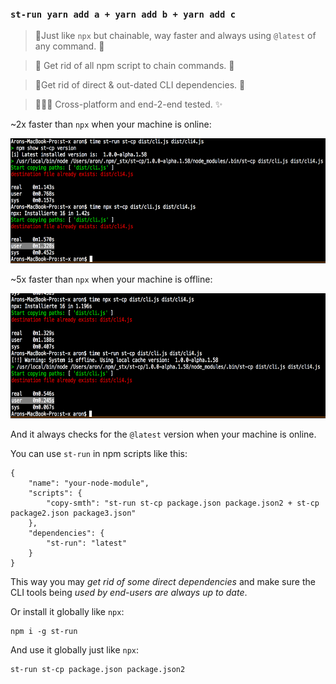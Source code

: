 ### `st-run yarn add a + yarn add b + yarn add c`

> 💨Just like `npx` but chainable, way faster and always using `@latest` of any command. 💨

> 🎉 Get rid of all npm script to chain commands. 🎉

> 🚀Get rid of direct & out-dated CLI dependencies. 🚀

> 🧑‍🤝‍🧑 Cross-platform and end-2-end tested. ✨

~2x faster than `npx` when your machine is online:

<img src="when-online.png" height="200"/>


~5x faster than `npx` when your machine is offline:

<img src="when-offline.png" height="200"/>

And it always checks for the `@latest` version when your machine is online.

You can use `st-run` in npm scripts like this:

```
{
    "name": "your-node-module",
    "scripts": {
        "copy-smth": "st-run st-cp package.json package.json2 + st-cp package2.json package3.json"
    },
    "dependencies": {
        "st-run": "latest"
    }
}
```

This way you may *get rid of some direct dependencies* and make sure the CLI tools being _used by end-users are always up to date_.

Or install it globally like `npx`:

    npm i -g st-run

And use it globally just like `npx`:

    st-run st-cp package.json package.json2